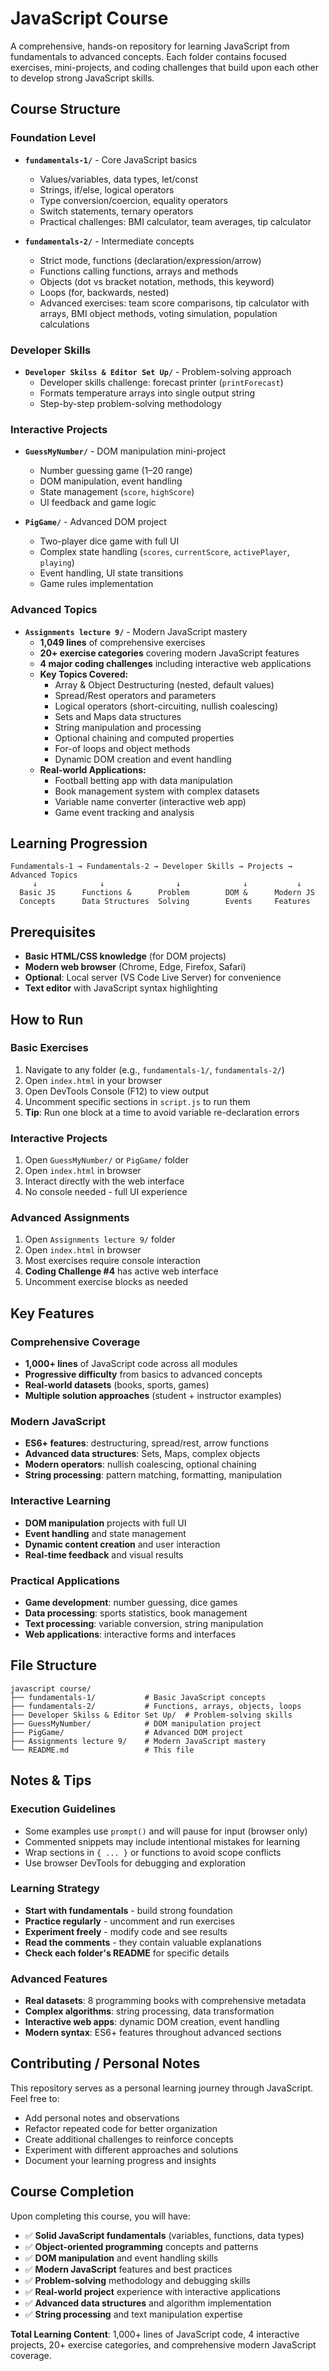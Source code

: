 # JavaScript Course

A comprehensive, hands-on repository for learning JavaScript from fundamentals to advanced concepts. Each folder contains focused exercises, mini-projects, and coding challenges that build upon each other to develop strong JavaScript skills.

## Course Structure

### **Foundation Level**
- **`fundamentals-1/`** - Core JavaScript basics
  - Values/variables, data types, let/const
  - Strings, if/else, logical operators
  - Type conversion/coercion, equality operators
  - Switch statements, ternary operators
  - Practical challenges: BMI calculator, team averages, tip calculator

- **`fundamentals-2/`** - Intermediate concepts
  - Strict mode, functions (declaration/expression/arrow)
  - Functions calling functions, arrays and methods
  - Objects (dot vs bracket notation, methods, this keyword)
  - Loops (for, backwards, nested)
  - Advanced exercises: team score comparisons, tip calculator with arrays, BMI object methods, voting simulation, population calculations

### **Developer Skills**
- **`Developer Skilss & Editor Set Up/`** - Problem-solving approach
  - Developer skills challenge: forecast printer (`printForecast`)
  - Formats temperature arrays into single output string
  - Step-by-step problem-solving methodology

### **Interactive Projects**
- **`GuessMyNumber/`** - DOM manipulation mini-project
  - Number guessing game (1–20 range)
  - DOM manipulation, event handling
  - State management (`score`, `highScore`)
  - UI feedback and game logic

- **`PigGame/`** - Advanced DOM project
  - Two-player dice game with full UI
  - Complex state handling (`scores`, `currentScore`, `activePlayer`, `playing`)
  - Event handling, UI state transitions
  - Game rules implementation

### **Advanced Topics**
- **`Assignments lecture 9/`** - Modern JavaScript mastery
  - **1,049 lines** of comprehensive exercises
  - **20+ exercise categories** covering modern JavaScript features
  - **4 major coding challenges** including interactive web applications
  - **Key Topics Covered:**
    - Array & Object Destructuring (nested, default values)
    - Spread/Rest operators and parameters
    - Logical operators (short-circuiting, nullish coalescing)
    - Sets and Maps data structures
    - String manipulation and processing
    - Optional chaining and computed properties
    - For-of loops and object methods
    - Dynamic DOM creation and event handling
  - **Real-world Applications:**
    - Football betting app with data manipulation
    - Book management system with complex datasets
    - Variable name converter (interactive web app)
    - Game event tracking and analysis

## Learning Progression

```
Fundamentals-1 → Fundamentals-2 → Developer Skills → Projects → Advanced Topics
     ↓              ↓                ↓              ↓           ↓
  Basic JS      Functions &      Problem        DOM &      Modern JS
  Concepts      Data Structures  Solving        Events     Features
```

## Prerequisites
- **Basic HTML/CSS knowledge** (for DOM projects)
- **Modern web browser** (Chrome, Edge, Firefox, Safari)
- **Optional**: Local server (VS Code Live Server) for convenience
- **Text editor** with JavaScript syntax highlighting

## How to Run

### **Basic Exercises**
1. Navigate to any folder (e.g., `fundamentals-1/`, `fundamentals-2/`)
2. Open `index.html` in your browser
3. Open DevTools Console (F12) to view output
4. Uncomment specific sections in `script.js` to run them
5. **Tip**: Run one block at a time to avoid variable re-declaration errors

### **Interactive Projects**
1. Open `GuessMyNumber/` or `PigGame/` folder
2. Open `index.html` in browser
3. Interact directly with the web interface
4. No console needed - full UI experience

### **Advanced Assignments**
1. Open `Assignments lecture 9/` folder
2. Open `index.html` in browser
3. Most exercises require console interaction
4. **Coding Challenge #4** has active web interface
5. Uncomment exercise blocks as needed

## Key Features

### **Comprehensive Coverage**
- **1,000+ lines** of JavaScript code across all modules
- **Progressive difficulty** from basics to advanced concepts
- **Real-world datasets** (books, sports, games)
- **Multiple solution approaches** (student + instructor examples)

### **Modern JavaScript**
- **ES6+ features**: destructuring, spread/rest, arrow functions
- **Advanced data structures**: Sets, Maps, complex objects
- **Modern operators**: nullish coalescing, optional chaining
- **String processing**: pattern matching, formatting, manipulation

### **Interactive Learning**
- **DOM manipulation** projects with full UI
- **Event handling** and state management
- **Dynamic content creation** and user interaction
- **Real-time feedback** and visual results

### **Practical Applications**
- **Game development**: number guessing, dice games
- **Data processing**: sports statistics, book management
- **Text processing**: variable conversion, string manipulation
- **Web applications**: interactive forms and interfaces

## File Structure

```
javascript course/
├── fundamentals-1/           # Basic JavaScript concepts
├── fundamentals-2/           # Functions, arrays, objects, loops
├── Developer Skilss & Editor Set Up/  # Problem-solving skills
├── GuessMyNumber/            # DOM manipulation project
├── PigGame/                  # Advanced DOM project
├── Assignments lecture 9/    # Modern JavaScript mastery
└── README.md                 # This file
```

## Notes & Tips

### **Execution Guidelines**
- Some examples use `prompt()` and will pause for input (browser only)
- Commented snippets may include intentional mistakes for learning
- Wrap sections in `{ ... }` or functions to avoid scope conflicts
- Use browser DevTools for debugging and exploration

### **Learning Strategy**
- **Start with fundamentals** - build strong foundation
- **Practice regularly** - uncomment and run exercises
- **Experiment freely** - modify code and see results
- **Read the comments** - they contain valuable explanations
- **Check each folder's README** for specific details

### **Advanced Features**
- **Real datasets**: 8 programming books with comprehensive metadata
- **Complex algorithms**: string processing, data transformation
- **Interactive web apps**: dynamic DOM creation, event handling
- **Modern syntax**: ES6+ features throughout advanced sections

## Contributing / Personal Notes

This repository serves as a personal learning journey through JavaScript. Feel free to:
- Add personal notes and observations
- Refactor repeated code for better organization
- Create additional challenges to reinforce concepts
- Experiment with different approaches and solutions
- Document your learning progress and insights

## Course Completion

Upon completing this course, you will have:
- ✅ **Solid JavaScript fundamentals** (variables, functions, data types)
- ✅ **Object-oriented programming** concepts and patterns
- ✅ **DOM manipulation** and event handling skills
- ✅ **Modern JavaScript** features and best practices
- ✅ **Problem-solving** methodology and debugging skills
- ✅ **Real-world project** experience with interactive applications
- ✅ **Advanced data structures** and algorithm implementation
- ✅ **String processing** and text manipulation expertise

**Total Learning Content**: 1,000+ lines of JavaScript code, 4 interactive projects, 20+ exercise categories, and comprehensive modern JavaScript coverage.
